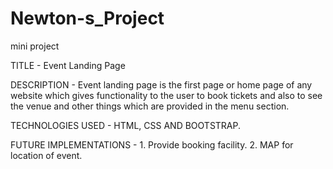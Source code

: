 # Newton-s_Project
mini project

TITLE - Event Landing Page

DESCRIPTION - Event landing page is the first page or home page of any website which gives functionality to the user to book tickets and also to see the venue and other things               which are provided in the menu section.

TECHNOLOGIES USED - HTML, CSS AND BOOTSTRAP.

FUTURE IMPLEMENTATIONS - 1. Provide booking facility.
                         2. MAP for location of event.
